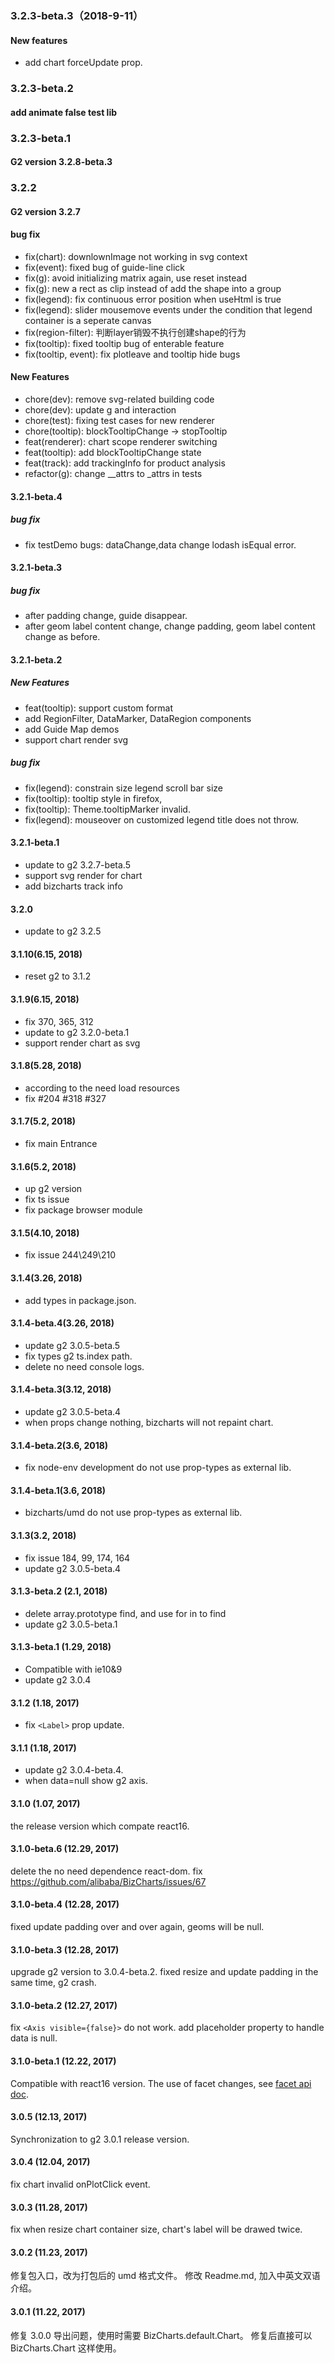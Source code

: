 ### 3.2.3-beta.3（2018-9-11）
#### New features
- add chart forceUpdate prop.

### 3.2.3-beta.2
#### add animate false test lib

### 3.2.3-beta.1
#### G2 version 3.2.8-beta.3

### 3.2.2
#### G2 version 3.2.7
#### bug fix
- fix(chart): downlownImage not working in svg context
- fix(event): fixed bug of guide-line click
- fix(g): avoid initializing matrix again, use reset instead
- fix(g): new a rect as clip instead of add the shape into a group
- fix(legend): fix continuous error position when useHtml is true
- fix(legend): slider mousemove events under the condition that legend container is a seperate canvas
- fix(region-filter): 判断layer销毁不执行创建shape的行为
- fix(tooltip): fixed tooltip bug of enterable feature
- fix(tooltip, event): fix plotleave and tooltip hide bugs

#### New Features
- chore(dev): remove svg-related building code
- chore(dev): update g and interaction
- chore(test): fixing test cases for new renderer
- chore(tooltip): blockTooltipChange -> stopTooltip
- feat(renderer): chart scope renderer switching
- feat(tooltip): add blockTooltipChange state
- feat(track): add trackingInfo for product analysis
- refactor(g): change __attrs to _attrs in tests

#### 3.2.1-beta.4
##### bug fix
- fix testDemo bugs: dataChange,data change lodash isEqual error.

#### 3.2.1-beta.3
##### bug fix
- after padding change, guide disappear.
- after geom label content change, change padding, geom label content change as before.

#### 3.2.1-beta.2
##### New Features
- feat(tooltip): support custom format
- add RegionFilter, DataMarker, DataRegion components
- add Guide Map demos
- support chart render svg

##### bug fix
- fix(legend): constrain size legend scroll bar size
- fix(tooltip): tooltip style in firefox, 
- fix(tooltip): Theme.tooltipMarker invalid.
- fix(legend): mouseover on customized legend title does not throw. 


#### 3.2.1-beta.1
- update to g2 3.2.7-beta.5
- support svg render for chart
- add bizcharts track info

#### 3.2.0
- update to g2 3.2.5

#### 3.1.10(6.15, 2018)
- reset g2 to 3.1.2

#### 3.1.9(6.15, 2018)
- fix 370, 365, 312
- update to g2 3.2.0-beta.1
- support render chart as svg

#### 3.1.8(5.28, 2018)
- according to the need load resources
- fix #204 #318 #327

#### 3.1.7(5.2, 2018)
- fix main Entrance

#### 3.1.6(5.2, 2018)
- up g2 version
- fix ts issue
- fix package browser module

#### 3.1.5(4.10, 2018)
- fix issue 244\249\210

#### 3.1.4(3.26, 2018)
- add types in package.json.

#### 3.1.4-beta.4(3.26, 2018)
- update g2 3.0.5-beta.5
- fix types g2 ts.index path.
- delete no need console logs.

#### 3.1.4-beta.3(3.12, 2018)
- update g2 3.0.5-beta.4
- when props change nothing, bizcharts will not repaint chart.

#### 3.1.4-beta.2(3.6, 2018)
- fix node-env development do not use prop-types as external lib.

#### 3.1.4-beta.1(3.6, 2018)
- bizcharts/umd do not use prop-types as external lib.

#### 3.1.3(3.2, 2018)
- fix issue 184, 99, 174, 164
- update g2 3.0.5-beta.4

#### 3.1.3-beta.2 (2.1, 2018)
- delete array.prototype find, and use for in to find
- update g2 3.0.5-beta.1

#### 3.1.3-beta.1 (1.29, 2018)
- Compatible with ie10&9
- update g2 3.0.4

#### 3.1.2 (1.18, 2017)
- fix `<Label>` prop update.

#### 3.1.1 (1.18, 2017)
- update g2 3.0.4-beta.4.
- when data=null show g2 axis.

#### 3.1.0 (1.07, 2017)
the release version which compate react16.

#### 3.1.0-beta.6 (12.29, 2017)
delete the no need dependence react-dom.
fix https://github.com/alibaba/BizCharts/issues/67

#### 3.1.0-beta.4 (12.28, 2017)
fixed update padding over and over again, geoms will be null.

#### 3.1.0-beta.3 (12.28, 2017)
upgrade g2 version to 3.0.4-beta.2.
fixed resize and update padding in the same time, g2 crash.

#### 3.1.0-beta.2 (12.27, 2017)
fix `<Axis visible={false}>` do not work.
add placeholder property to handle data is null.

#### 3.1.0-beta.1 (12.22, 2017)
Compatible with react16 version.
The use of facet changes, see [facet api doc]( https://github.com/alibaba/BizCharts/blob/master/doc/api/facet.md).

#### 3.0.5 (12.13, 2017)
Synchronization to g2 3.0.1 release version.

#### 3.0.4 (12.04, 2017)
fix chart invalid onPlotClick event.

#### 3.0.3 (11.28, 2017)
fix when resize chart container size, chart's label will be drawed twice.

#### 3.0.2 (11.23, 2017)
修复包入口，改为打包后的 umd 格式文件。
修改 Readme.md, 加入中英文双语介绍。

#### 3.0.1 (11.22, 2017)
修复 3.0.0 导出问题，使用时需要 BizCharts.default.Chart。
修复后直接可以 BizCharts.Chart 这样使用。

